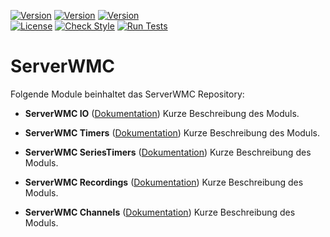 [![Version](https://img.shields.io/badge/Symcon-PHPModul-red.svg)](https://www.symcon.de/service/dokumentation/entwicklerbereich/sdk-tools/sdk-php/)
[![Version](https://img.shields.io/badge/Modul%20Version-0.50-blue.svg)]()
[![Version](https://img.shields.io/badge/Symcon%20Version-5.3%20%3E-green.svg)](https://www.symcon.de/forum/threads/30857-IP-Symcon-5-3-%28Stable%29-Changelog)  
[![License](https://img.shields.io/badge/License-CC%20BY--NC--SA%204.0-green.svg)](https://creativecommons.org/licenses/by-nc-sa/4.0/)
[![Check Style](https://github.com/Nall-chan/ServerWMC/workflows/Check%20Style/badge.svg)](https://github.com/Nall-chan/ServerWMC/actions) [![Run Tests](https://github.com/Nall-chan/ServerWMC/workflows/Run%20Tests/badge.svg)](https://github.com/Nall-chan/ServerWMC/actions)  
# ServerWMC

Folgende Module beinhaltet das ServerWMC Repository:

- __ServerWMC IO__ ([Dokumentation](ServerWMC%20IO))
	Kurze Beschreibung des Moduls.

- __ServerWMC Timers__ ([Dokumentation](ServerWMC%20Timers))
	Kurze Beschreibung des Moduls.

- __ServerWMC SeriesTimers__ ([Dokumentation](ServerWMC%20SeriesTimers))
	Kurze Beschreibung des Moduls.

- __ServerWMC Recordings__ ([Dokumentation](ServerWMC%20Recordings))
	Kurze Beschreibung des Moduls.

- __ServerWMC Channels__ ([Dokumentation](ServerWMC%20Channels))
	Kurze Beschreibung des Moduls.